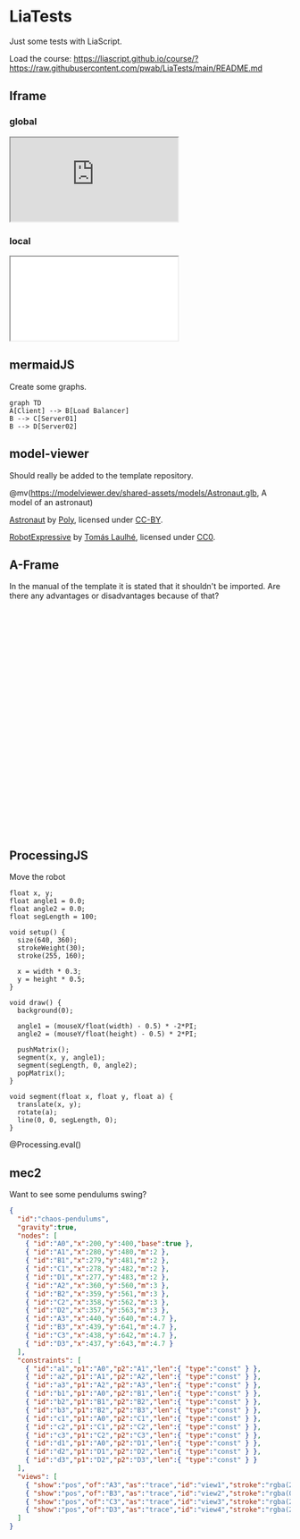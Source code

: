 <!--
author:   Philipp Wabnitz
version:  0.0.5
language: en
comment:  Just some LiaScript tests

script:
    https://unpkg.com/@google/model-viewer/dist/model-viewer.min.js
    https://unpkg.com/@google/model-viewer/dist/model-viewer-legacy.js
    https://cdnjs.cloudflare.com/ajax/libs/processing.js/1.6.6/processing.min.js

@mv: <model-viewer src="@0" alt="@1" auto-rotate camera-controls></model-viewer>

import:
    https://raw.githubusercontent.com/LiaTemplates/mermaid_template/master/README.md
    https://raw.githubusercontent.com/LiaTemplates/processingjs/master/README.md
    https://raw.githubusercontent.com/LiaTemplates/aframe/master/README.md
    https://raw.githubusercontent.com/LiaTemplates/mec2/main/README.md
-->

# LiaTests

Just some tests with LiaScript.

Load the course: https://liascript.github.io/course/?https://raw.githubusercontent.com/pwab/LiaTests/main/README.md

## Iframe

### global

<iframe src="https://liascript.github.io"></iframe>

### local

<iframe src="web/index.html"></iframe>

## mermaidJS

Create some graphs.

``` @mermaid(2)
graph TD
A[Client] --> B[Load Balancer]
B --> C[Server01]
B --> D[Server02]
```

## model-viewer

Should really be added to the template repository.

@mv(https://modelviewer.dev/shared-assets/models/Astronaut.glb, A model of an astronaut)

[Astronaut](https://poly.google.com/view/dLHpzNdygsg) by [Poly](https://poly.google.com/user/4aEd8rQgKu2), licensed under [CC-BY](https://creativecommons.org/licenses/by/2.0/).

<model-viewer id="paused-change-demo" camera-controls autoplay animation-name="Running" ar shadow-intensity="1" src="https://modelviewer.dev/shared-assets/models/RobotExpressive.glb" alt="An animated 3D model of a robot"></model-viewer>
  <script>
  (() => {
    const modelViewer = document.querySelector('#paused-change-demo');

    self.setInterval(() => {
      modelViewer.animationName = modelViewer.animationName === 'Running' ?
        'Wave' : 'Running';
    }, 1500.0);
  })();
  </script>

[RobotExpressive](https://github.com/mrdoob/three.js/tree/dev/examples/models/gltf/RobotExpressive) by [Tomás Laulhé](https://www.patreon.com/quaternius), licensed under [CC0](https://creativecommons.org/publicdomain/zero/1.0/). 


## A-Frame

In the manual of the template it is stated that it shouldn't be imported. Are there any advantages or disadvantages because of that?

<div style="height: 400px; width: 100%">
<a-scene embedded background="color: #ECECEC">
  <a-box position="-1 0.5 -3" rotation="0 45 0" color="#4CC3D9" shadow></a-box>
  <a-sphere position="0 1.25 -5" radius="1.25" color="#EF2D5E" shadow></a-sphere>
  <a-cylinder position="1 0.75 -3" radius="0.5" height="1.5" color="#FFC65D" shadow></a-cylinder>
  <a-plane position="0 0 -4" rotation="-90 0 0" width="4" height="4" color="#7BC8A4" shadow></a-plane>
</a-scene>
</div>

## ProcessingJS

Move the robot

```p5 -Roboterarm
float x, y;
float angle1 = 0.0;
float angle2 = 0.0;
float segLength = 100;

void setup() {
  size(640, 360);
  strokeWeight(30);
  stroke(255, 160);

  x = width * 0.3;
  y = height * 0.5;
}

void draw() {
  background(0);

  angle1 = (mouseX/float(width) - 0.5) * -2*PI;
  angle2 = (mouseY/float(height) - 0.5) * 2*PI;

  pushMatrix();
  segment(x, y, angle1);
  segment(segLength, 0, angle2);
  popMatrix();
}

void segment(float x, float y, float a) {
  translate(x, y);
  rotate(a);
  line(0, 0, segLength, 0);
}
```
@Processing.eval()

## mec2

Want to see some pendulums swing?

``` json @mec2
{
  "id":"chaos-pendulums",
  "gravity":true,
  "nodes": [
    { "id":"A0","x":200,"y":400,"base":true },
    { "id":"A1","x":280,"y":480,"m":2 },
    { "id":"B1","x":279,"y":481,"m":2 },
    { "id":"C1","x":278,"y":482,"m":2 },
    { "id":"D1","x":277,"y":483,"m":2 },
    { "id":"A2","x":360,"y":560,"m":3 },
    { "id":"B2","x":359,"y":561,"m":3 },
    { "id":"C2","x":358,"y":562,"m":3 },
    { "id":"D2","x":357,"y":563,"m":3 },
    { "id":"A3","x":440,"y":640,"m":4.7 },
    { "id":"B3","x":439,"y":641,"m":4.7 },
    { "id":"C3","x":438,"y":642,"m":4.7 },
    { "id":"D3","x":437,"y":643,"m":4.7 }
  ],
  "constraints": [
    { "id":"a1","p1":"A0","p2":"A1","len":{ "type":"const" } },
    { "id":"a2","p1":"A1","p2":"A2","len":{ "type":"const" } },
    { "id":"a3","p1":"A2","p2":"A3","len":{ "type":"const" } },
    { "id":"b1","p1":"A0","p2":"B1","len":{ "type":"const" } },
    { "id":"b2","p1":"B1","p2":"B2","len":{ "type":"const" } },
    { "id":"b3","p1":"B2","p2":"B3","len":{ "type":"const" } },
    { "id":"c1","p1":"A0","p2":"C1","len":{ "type":"const" } },
    { "id":"c2","p1":"C1","p2":"C2","len":{ "type":"const" } },
    { "id":"c3","p1":"C2","p2":"C3","len":{ "type":"const" } },
    { "id":"d1","p1":"A0","p2":"D1","len":{ "type":"const" } },
    { "id":"d2","p1":"D1","p2":"D2","len":{ "type":"const" } },
    { "id":"d3","p1":"D2","p2":"D3","len":{ "type":"const" } }
  ],
  "views": [
    { "show":"pos","of":"A3","as":"trace","id":"view1","stroke":"rgba(255,0,0,.5)" },
    { "show":"pos","of":"B3","as":"trace","id":"view2","stroke":"rgba(0,255,0,.5)" },
    { "show":"pos","of":"C3","as":"trace","id":"view3","stroke":"rgba(255,255,0,.5)" },
    { "show":"pos","of":"D3","as":"trace","id":"view4","stroke":"rgba(255,0,255,.5)" }
  ]
}
```
